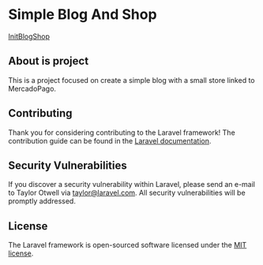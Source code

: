 # Simple Blog And Shop
[Init](./preview/Index.jpg)[Blog](./preview/Publications.jpg)[Shop](./Shop.jpg)

## About is project

This is a project focused on create a simple blog with a small store linked to MercadoPago.

## Contributing

Thank you for considering contributing to the Laravel framework! The contribution guide can be found in the [Laravel documentation](https://laravel.com/docs/contributions).

## Security Vulnerabilities

If you discover a security vulnerability within Laravel, please send an e-mail to Taylor Otwell via [taylor@laravel.com](mailto:taylor@laravel.com). All security vulnerabilities will be promptly addressed.

## License

The Laravel framework is open-sourced software licensed under the [MIT license](https://opensource.org/licenses/MIT).
